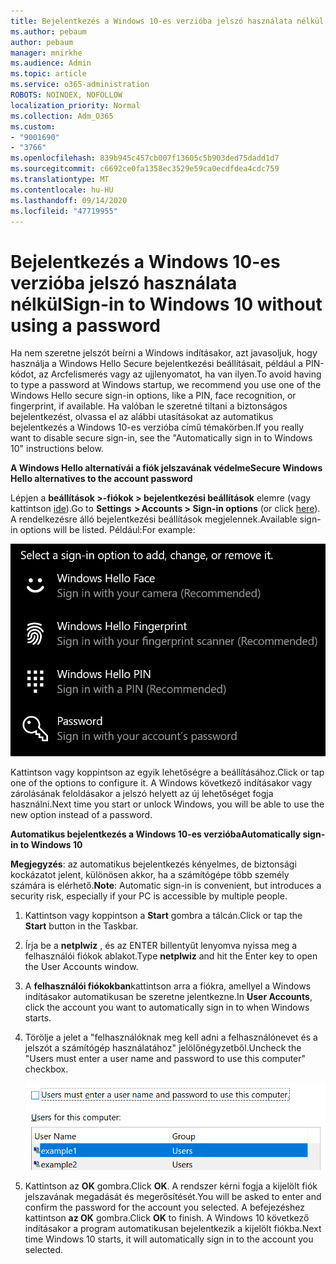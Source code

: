 ```yaml
---
title: Bejelentkezés a Windows 10-es verzióba jelszó használata nélkül
ms.author: pebaum
author: pebaum
manager: mnirkhe
ms.audience: Admin
ms.topic: article
ms.service: o365-administration
ROBOTS: NOINDEX, NOFOLLOW
localization_priority: Normal
ms.collection: Adm_O365
ms.custom:
- "9001690"
- "3766"
ms.openlocfilehash: 839b945c457cb007f13605c5b903ded75dadd1d7
ms.sourcegitcommit: c6692ce0fa1358ec3529e59ca0ecdfdea4cdc759
ms.translationtype: MT
ms.contentlocale: hu-HU
ms.lasthandoff: 09/14/2020
ms.locfileid: "47719955"
---
```

# <a name="sign-in-to-windows-10-without-using-a-password"></a><span data-ttu-id="78c07-102">Bejelentkezés a Windows 10-es verzióba jelszó használata nélkül</span><span class="sxs-lookup"><span data-stu-id="78c07-102">Sign-in to Windows 10 without using a password</span></span>

<span data-ttu-id="78c07-103">Ha nem szeretne jelszót beírni a Windows indításakor, azt javasoljuk, hogy használja a Windows Hello Secure bejelentkezési beállításait, például a PIN-kódot, az Arcfelismerés vagy az ujjlenyomatot, ha van ilyen.</span><span class="sxs-lookup"><span data-stu-id="78c07-103">To avoid having to type a password at Windows startup, we recommend you use one of the Windows Hello secure sign-in options, like a PIN, face recognition, or fingerprint, if available.</span></span> <span data-ttu-id="78c07-104">Ha valóban le szeretné tiltani a biztonságos bejelentkezést, olvassa el az alábbi utasításokat az automatikus bejelentkezés a Windows 10-es verzióba című témakörben.</span><span class="sxs-lookup"><span data-stu-id="78c07-104">If you really want to disable secure sign-in, see the "Automatically sign in to Windows 10" instructions below.</span></span>

<span data-ttu-id="78c07-105">**A Windows Hello alternatívái a fiók jelszavának védelme**</span><span class="sxs-lookup"><span data-stu-id="78c07-105">**Secure Windows Hello alternatives to the account password**</span></span>

<span data-ttu-id="78c07-106">Lépjen a **beállítások >-fiókok > bejelentkezési beállítások** elemre (vagy kattintson [ide](ms-settings:signinoptions?activationSource=GetHelp)).</span><span class="sxs-lookup"><span data-stu-id="78c07-106">Go to **Settings  > Accounts > Sign-in options** (or click [here](ms-settings:signinoptions?activationSource=GetHelp)).</span></span> <span data-ttu-id="78c07-107">A rendelkezésre álló bejelentkezési beállítások megjelennek.</span><span class="sxs-lookup"><span data-stu-id="78c07-107">Available sign-in options will be listed.</span></span> <span data-ttu-id="78c07-108">Például:</span><span class="sxs-lookup"><span data-stu-id="78c07-108">For example:</span></span>

![Bejelentkezési lehetőségek](media/sign-in-options.png)

<span data-ttu-id="78c07-110">Kattintson vagy koppintson az egyik lehetőségre a beállításához.</span><span class="sxs-lookup"><span data-stu-id="78c07-110">Click or tap one of the options to configure it.</span></span> <span data-ttu-id="78c07-111">A Windows következő indításakor vagy zárolásának feloldásakor a jelszó helyett az új lehetőséget fogja használni.</span><span class="sxs-lookup"><span data-stu-id="78c07-111">Next time you start or unlock Windows, you will be able to use the new option instead of a password.</span></span> 

<span data-ttu-id="78c07-112">**Automatikus bejelentkezés a Windows 10-es verzióba**</span><span class="sxs-lookup"><span data-stu-id="78c07-112">**Automatically sign-in to Windows 10**</span></span>

<span data-ttu-id="78c07-113">**Megjegyzés**: az automatikus bejelentkezés kényelmes, de biztonsági kockázatot jelent, különösen akkor, ha a számítógépe több személy számára is elérhető.</span><span class="sxs-lookup"><span data-stu-id="78c07-113">**Note**: Automatic sign-in is convenient, but introduces a security risk, especially if your PC is accessible by multiple people.</span></span> 

1. <span data-ttu-id="78c07-114">Kattintson vagy koppintson a **Start** gombra a tálcán.</span><span class="sxs-lookup"><span data-stu-id="78c07-114">Click or tap the **Start** button in the Taskbar.</span></span>

2. <span data-ttu-id="78c07-115">Írja be a **netplwiz** , és az ENTER billentyűt lenyomva nyissa meg a felhasználói fiókok ablakot.</span><span class="sxs-lookup"><span data-stu-id="78c07-115">Type **netplwiz** and hit the Enter key to open the User Accounts window.</span></span>

3. <span data-ttu-id="78c07-116">A **felhasználói fiókokban**kattintson arra a fiókra, amellyel a Windows indításakor automatikusan be szeretne jelentkezne.</span><span class="sxs-lookup"><span data-stu-id="78c07-116">In **User Accounts**, click the account you want to automatically sign in to when Windows starts.</span></span>

4. <span data-ttu-id="78c07-117">Törölje a jelet a "felhasználóknak meg kell adni a felhasználónevet és a jelszót a számítógép használatához" jelölőnégyzetből.</span><span class="sxs-lookup"><span data-stu-id="78c07-117">Uncheck the "Users must enter a user name and password to use this computer" checkbox.</span></span>

    ![A felhasználóknak meg kell adni a Felhasználónév és a jelszó beállítást.](media/users-must-enter-username.png)

5. <span data-ttu-id="78c07-119">Kattintson az **OK** gombra.</span><span class="sxs-lookup"><span data-stu-id="78c07-119">Click **OK**.</span></span> <span data-ttu-id="78c07-120">A rendszer kérni fogja a kijelölt fiók jelszavának megadását és megerősítését.</span><span class="sxs-lookup"><span data-stu-id="78c07-120">You will be asked to enter and confirm the password for the account you selected.</span></span> <span data-ttu-id="78c07-121">A befejezéshez kattintson **az OK** gombra.</span><span class="sxs-lookup"><span data-stu-id="78c07-121">Click **OK** to finish.</span></span> <span data-ttu-id="78c07-122">A Windows 10 következő indításakor a program automatikusan bejelentkezik a kijelölt fiókba.</span><span class="sxs-lookup"><span data-stu-id="78c07-122">Next time Windows 10 starts, it will automatically sign in to the account you selected.</span></span>
